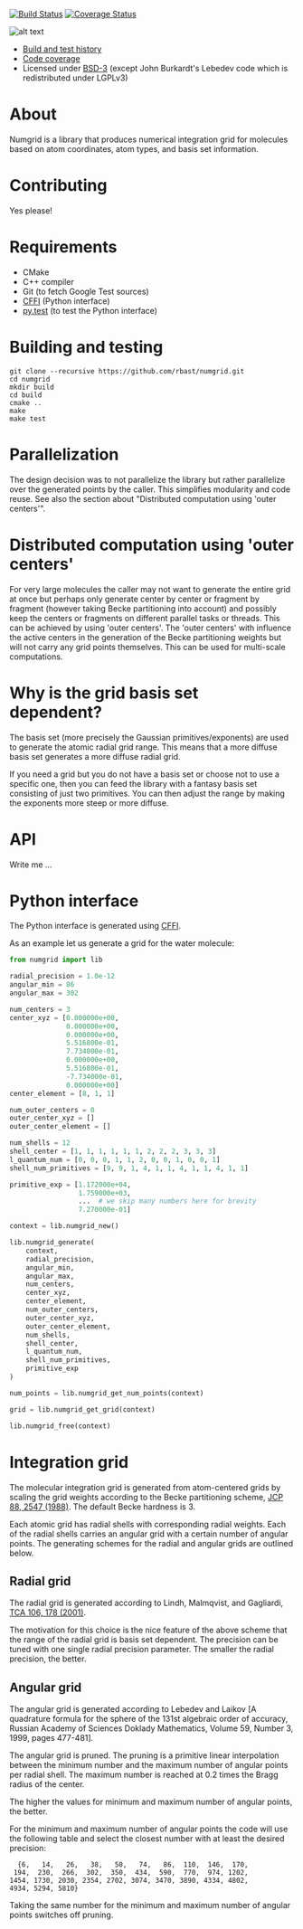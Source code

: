 
[![Build Status](https://travis-ci.org/rbast/numgrid.svg?branch=master)](https://travis-ci.org/rbast/numgrid/builds) [![Coverage Status](https://coveralls.io/repos/rbast/numgrid/badge.png?branch=master)](https://coveralls.io/r/rbast/numgrid?branch=master)

![alt text](https://github.com/rbast/numgrid/raw/master/img/truegrid.jpg "numgrid")

- [Build and test history](https://travis-ci.org/rbast/numgrid/builds)
- [Code coverage](https://coveralls.io/r/rbast/numgrid)
- Licensed under [BSD-3](../master/LICENSE) (except John Burkardt's Lebedev code which is redistributed under LGPLv3)


# About

Numgrid is a library that produces numerical integration grid for molecules
based on atom coordinates, atom types, and basis set information.


# Contributing

Yes please!


# Requirements

- CMake
- C++ compiler
- Git (to fetch Google Test sources)
- [CFFI](https://cffi.readthedocs.org) (Python interface)
- [py.test](http://pytest.org) (to test the Python interface)


# Building and testing

```
git clone --recursive https://github.com/rbast/numgrid.git
cd numgrid
mkdir build
cd build
cmake ..
make
make test
```


# Parallelization

The design decision was to not parallelize the library but rather parallelize
over the generated points by the caller. This simplifies modularity and code
reuse.  See also the section about "Distributed computation using 'outer
centers'".


# Distributed computation using 'outer centers'

For very large molecules the caller may not want to generate the entire grid at
once but perhaps only generate center by center or fragment by fragment
(however taking Becke partitioning into account) and possibly keep the centers
or fragments on different parallel tasks or threads. This can be achieved by
using 'outer centers'. The 'outer centers' with influence the active centers in
the generation of the Becke partitioning weights but will not carry any grid
points themselves. This can be used for multi-scale computations.


# Why is the grid basis set dependent?

The basis set (more precisely the Gaussian primitives/exponents) are used to
generate the atomic radial grid range. This means that a more diffuse basis set
generates a more diffuse radial grid.

If you need a grid but you do not have a basis set or choose not to use a
specific one, then you can feed the library with a fantasy basis set consisting
of just two primitives. You can then adjust the range by making the exponents
more steep or more diffuse.


# API

Write me ...


# Python interface

The Python interface is generated using [CFFI](https://cffi.readthedocs.org).

As an example let us generate a grid for the water molecule:

```python
from numgrid import lib

radial_precision = 1.0e-12
angular_min = 86
angular_max = 302

num_centers = 3
center_xyz = [0.000000e+00,
              0.000000e+00,
              0.000000e+00,
              5.516800e-01,
              7.734000e-01,
              0.000000e+00,
              5.516800e-01,
              -7.734000e-01,
              0.000000e+00]
center_element = [8, 1, 1]

num_outer_centers = 0
outer_center_xyz = []
outer_center_element = []

num_shells = 12
shell_center = [1, 1, 1, 1, 1, 1, 2, 2, 2, 3, 3, 3]
l_quantum_num = [0, 0, 0, 1, 1, 2, 0, 0, 1, 0, 0, 1]
shell_num_primitives = [9, 9, 1, 4, 1, 1, 4, 1, 1, 4, 1, 1]

primitive_exp = [1.172000e+04,
                 1.759000e+03,
                 ...  # we skip many numbers here for brevity
                 7.270000e-01]

context = lib.numgrid_new()

lib.numgrid_generate(
    context,
    radial_precision,
    angular_min,
    angular_max,
    num_centers,
    center_xyz,
    center_element,
    num_outer_centers,
    outer_center_xyz,
    outer_center_element,
    num_shells,
    shell_center,
    l_quantum_num,
    shell_num_primitives,
    primitive_exp
)

num_points = lib.numgrid_get_num_points(context)

grid = lib.numgrid_get_grid(context)

lib.numgrid_free(context)
```


# Integration grid

The molecular integration grid is generated from atom-centered
grids by scaling the grid weights according
to the Becke partitioning scheme,
[JCP 88, 2547 (1988)](http://dx.doi.org/10.1063/1.454033).
The default Becke hardness is 3.

Each atomic grid has radial shells with corresponding radial weights.  Each of
the radial shells carries an angular grid with a certain number of angular
points. The generating schemes for the radial and angular grids are outlined
below.


## Radial grid

The radial grid is generated according to Lindh, Malmqvist, and Gagliardi,
[TCA 106, 178 (2001)](http://dx.doi.org/10.1007/s002140100263).

The motivation for this choice is the nice feature of the above scheme that the
range of the radial grid is basis set dependent. The precision can be tuned
with one single radial precision parameter.
The smaller the radial precision, the better.


## Angular grid

The angular grid is generated according to
Lebedev and Laikov
[A quadrature formula for the sphere of the 131st
algebraic order of accuracy,
Russian Academy of Sciences Doklady Mathematics,
Volume 59, Number 3, 1999, pages 477-481].

The angular grid is pruned.
The pruning is a primitive linear interpolation between the minimum number and
the maximum number of angular points per radial shell.
The maximum number is reached at 0.2 times the Bragg radius of the center.

The higher the values for minimum and maximum number of angular points, the better.

For the minimum and maximum number of angular points the code will use the following
table and select the closest number with at least the desired precision:

```
  {6,   14,   26,   38,   50,   74,   86,  110,  146,  170,
 194,  230,  266,  302,  350,  434,  590,  770,  974, 1202,
1454, 1730, 2030, 2354, 2702, 3074, 3470, 3890, 4334, 4802,
4934, 5294, 5810}
```

Taking the same number for the minimum and maximum number of angular points
switches off pruning.
